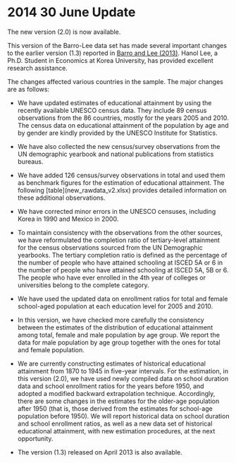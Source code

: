 # 2014 30 June Update
<p>The new version (2.0) is now available.</p>
<p>This version of the Barro-Lee data set has made several important changes to the earlier version (1.3) reported in  <a href="https://doi.org/10.1016/j.jdeveco.2012.10.001">Barro and Lee (2013)</a>. Hanol Lee, a Ph.D. Student in Economics at Korea University, has provided excellent research assistance.</p>
<p>The changes affected various countries in the sample. The major changes are as follows:</p>
<ul>
<li>
<p>We have updated estimates of educational attainment by using the recently available UNESCO census data. They include 89 census observations from the 86 countries, mostly for the years 2005 and 2010. The census data on educational attainment of the population by age and by gender are kindly provided by the UNESCO Institute for Statistics.</p>
</li>
<li>
<p>We have also collected the new census/survey observations from the UN demographic yearbook and national publications from statistics bureaus.</p>
</li>
<li>
<p>We have added 126 census/survey observations in total and used them as benchmark figures for the estimation of educational attainment. The following  [table](new_rawdata_v2.xlsx)  provides detailed information on these additional observations.</p>
</li>
<li>
<p>We have corrected minor errors in the UNESCO censuses, including Korea in 1990 and Mexico in 2000.</p>
</li>
<li>
<p>To maintain consistency with the observations from the other sources, we have reformulated the completion ratio of tertiary-level attainment for the census observations sourced from the UN Demographic yearbooks. The tertiary completion ratio is defined as the percentage of the number of people who have attained schooling at ISCED 5A or 6 in the number of people who have attained schooling at ISCED 5A, 5B or 6. The people who have ever enrolled in the 4th year of colleges or universities belong to the complete category.</p>
</li>
<li>
<p>We have used the updated data on enrollment ratios for total and female school-aged population at each education level for 2005 and 2010.</p>
</li>
<li>
<p>In this version, we have checked more carefully the consistency between the estimates of the distribution of educational attainment among total, female and male population by age group. We report the data for male population by age group together with the ones for total and female population.</p>
</li>
<li>
<p>We are currently constructing estimates of historical educational attainment from 1870 to 1945 in five-year intervals. For the estimation, in this version (2.0), we have used newly compiled data on school duration data and school enrollment ratios for the years before 1950, and adopted a modified backward extrapolation technique. Accordingly, there are some changes in the estimates for the older-age population after 1950 (that is, those derived from the estimates for school-age population before 1950). We will report historical data on school duration and school enrollment ratios, as well as a new data set of historical educational attainment, with new estimation procedures, at the next opportunity.</p>
</li>
<li>
<p>The version (1.3) released on April 2013 is also available.</p>
</li>
</ul>

